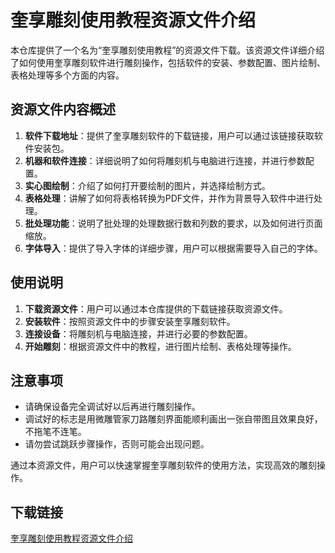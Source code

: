 # 奎享雕刻使用教程资源文件介绍

本仓库提供了一个名为“奎享雕刻使用教程”的资源文件下载。该资源文件详细介绍了如何使用奎享雕刻软件进行雕刻操作，包括软件的安装、参数配置、图片绘制、表格处理等多个方面的内容。

## 资源文件内容概述

1. **软件下载地址**：提供了奎享雕刻软件的下载链接，用户可以通过该链接获取软件安装包。
2. **机器和软件连接**：详细说明了如何将雕刻机与电脑进行连接，并进行参数配置。
3. **实心图绘制**：介绍了如何打开要绘制的图片，并选择绘制方式。
4. **表格处理**：讲解了如何将表格转换为PDF文件，并作为背景导入软件中进行处理。
5. **批处理功能**：说明了批处理的处理数据行数和列数的要求，以及如何进行页面缩放。
6. **字体导入**：提供了导入字体的详细步骤，用户可以根据需要导入自己的字体。

## 使用说明

1. **下载资源文件**：用户可以通过本仓库提供的下载链接获取资源文件。
2. **安装软件**：按照资源文件中的步骤安装奎享雕刻软件。
3. **连接设备**：将雕刻机与电脑连接，并进行必要的参数配置。
4. **开始雕刻**：根据资源文件中的教程，进行图片绘制、表格处理等操作。

## 注意事项

- 请确保设备完全调试好以后再进行雕刻操作。
- 调试好的标志是用微雕管家刀路雕刻界面能顺利画出一张自带图且效果良好，不拖笔不连笔。
- 请勿尝试跳跃步骤操作，否则可能会出现问题。

通过本资源文件，用户可以快速掌握奎享雕刻软件的使用方法，实现高效的雕刻操作。

## 下载链接

[奎享雕刻使用教程资源文件介绍](https://pan.quark.cn/s/2a0fcf632e00)